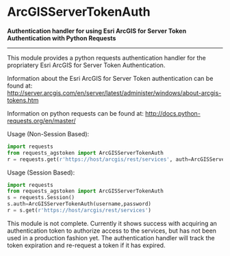 # ArcGISServerTokenAuth

**Authentication handler for using Esri ArcGIS for Server Token Authentication with Python Requests**

----------

This module provides a python requests authentication handler for the propriatery Esri ArcGIS for Server Token Authentication.  

Information about the Esri ArcGIS for Server Token authentication can be found at: http://server.arcgis.com/en/server/latest/administer/windows/about-arcgis-tokens.htm

Information on python requests can be found at: http://docs.python-requests.org/en/master/

Usage (Non-Session Based): 
```python
import requests
from requests_agstoken import ArcGISServerTokenAuth
r = requests.get(r'https://host/arcgis/rest/services', auth=ArcGISServerTokenAuth(username,password))
```

Usage (Session Based):
```python
import requests
from requests_agstoken import ArcGISServerTokenAuth
s = requests.Session()
s.auth=ArcGISServerTokenAuth(username,password)
r = s.get(r'https://host/arcgis/rest/services')
```

This module is not complete.  Currently it shows success with acquiring an authentication token to authorize access to the services, but has not been used in a production fashion yet.  The authentication handler will track the token expiration and re-request a token if it has expired.  
